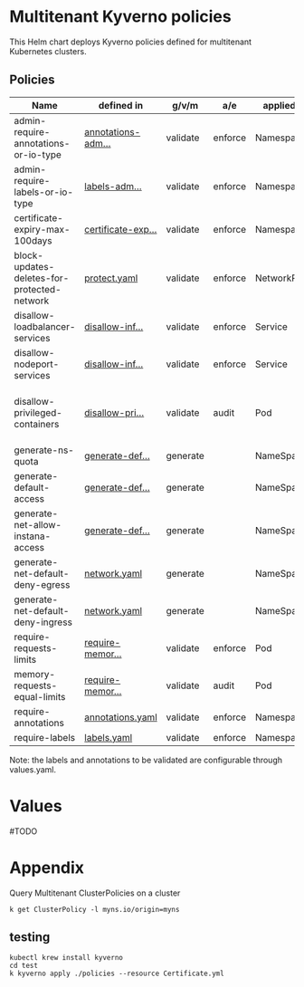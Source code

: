 # Multitenant Kyverno policies

This Helm chart deploys Kyverno policies defined for multitenant Kubernetes clusters. 


## Policies

| Name                                             | defined in                                | g/v/m    | a/e     | applied on    | description  |
| -------------                                    | ----------                                | -------- | -----   | ------------  | -------------|
| admin-require-annotations-or-io-type   | [annotations-adm…](/multitenant-kyverno-rules/templates/annotations-admin.yaml)| validate | enforce | Namespace     | Basic housekeeping to check for annotations (admins can override) |   
| admin-require-labels-or-io-type        | [labels-adm…](/multitenant-kyverno-rules/templates/labels-admin.yaml)| validate | enforce | Namespace     | Basic housekeeping to check for labels (admins can override) |   
| certificate-expiry-max-100days              | [certificate-exp…](/multitenant-kyverno-rules/templates/certificate-expiry-max-100days.yaml) | validate | enforce | Namespace     | k8s managed non letsencrypt certificates have to be renewed in every 100day | 
| block-updates-deletes-for-protected-network | [protect.yaml](/multitenant-kyverno-rules/templates/protect.yaml)| validate | enforce | NetworkPolicy | NetworkPolicies with `protected: "true"` label cannot be deleted |
| disallow-loadbalancer-services              | [disallow-inf…](/multitenant-kyverno-rules/templates/disallow-infa-services.yaml) | validate | enforce | Service       | Only allowed ClusterRoles can create LoadBalancer type services |
| disallow-nodeport-services                  | [disallow-inf…](/multitenant-kyverno-rules/templates/disallow-infa-services.yaml) | validate | enforce | Service       | NodePort type services cannot be created on the cluster | 
| disallow-privileged-containers              | [disallow-pri…](/multitenant-kyverno-rules/templates/disallow-privileged-containers.yaml) | validate | audit   | Pod           | The fields spec.containers[*].securityContext.privileged  and spec.initContainers[*].securityContext.privileged must not be set to true |
| generate-ns-quota                           | [generate-def…](/multitenant-kyverno-rules/templates/generate-default-reuests-limits.yaml) | generate |         | NameSpace     | All new Namespaces get resource quotas defined | 
| generate-default-access                     | [generate-def…](/multitenant-kyverno-rules/templates/generate-default-access.yaml) | generate |         | NameSpace     | Default RoleBindings can be created for namespaces | 
| generate-net-allow-instana-access           | [generate-def…](/multitenant-kyverno-rules/templates/generate-default-network-policies.yaml) | generate |         | NameSpace     | All new Namespaces get a protected NetworkPolicy that enables Instana communication | 
| generate-net-default-deny-egress            | [network.yaml](/multitenant-kyverno-rules/templates/generate-default-network-policies.yamll) | generate |         | NameSpace     | All new Namespaces get a protected NetworkPolicy that disables default egress | 
| generate-net-default-deny-ingress           | [network.yaml](/multitenant-kyverno-rules/templates/generate-default-network-policies.yaml) | generate |         | NameSpace     | All new Namespaces get a protected NetworkPolicy that disables default ingress | 
| require-requests-limits                     | [require-memor…](/multitenant-kyverno-rules/templates/require-memory-requests-limits.yaml) | validate | enforce | Pod           | This policy validates that all containers have something specified for memory and CPU requests and memory limits |
| memory-requests-equal-limits                | [require-memor…](/multitenant-kyverno-rules/templates/require-memory-requests-equal-limits.yaml) | validate | audit   | Pod           | This policy checks that all containers in a given Pod have memory requests equal to limits | 
| require-annotations                         | [annotations.yaml](/multitenant-kyverno-rules/templates/labels.yaml) | validate | enforce | Namespace     | Basic housekeeping checks (annotations) | 
| require-labels                              | [labels.yaml](/multitenant-kyverno-rules/templates/labels.yaml) | validate | enforce | Namespace     | Basic housekeeping checks (labels) | 


Note: the labels and annotations to be validated are configurable through values.yaml.

# Values

#TODO

# Appendix

Query Multitenant ClusterPolicies on a cluster

```
k get ClusterPolicy -l myns.io/origin=myns
```

## testing

```
kubectl krew install kyverno 
cd test
k kyverno apply ./policies --resource Certificate.yml
```
